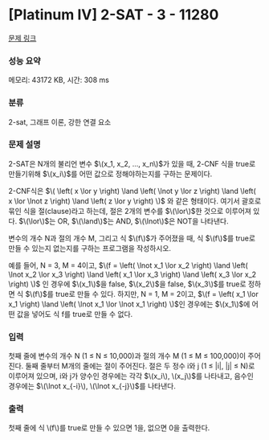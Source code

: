 # [Platinum IV] 2-SAT - 3 - 11280 

[문제 링크](https://www.acmicpc.net/problem/11280) 

### 성능 요약

메모리: 43172 KB, 시간: 308 ms

### 분류

2-sat, 그래프 이론, 강한 연결 요소

### 문제 설명

<p>2-SAT은 N개의 불리언 변수 $\(x_1, x_2, ..., x_n\)$가 있을 때, 2-CNF 식을 true로 만들기위해 $\(x_i\)$를 어떤 값으로 정해야하는지를 구하는 문제이다.</p>

<p>2-CNF식은 $\( \left( x \lor y \right) \land \left( \lnot y \lor z \right) \land \left( x \lor \lnot z \right) \land \left( z \lor y \right) \)$ 와 같은 형태이다. 여기서 괄호로 묶인 식을 절(clause)라고 하는데, 절은 2개의 변수를 $\(\lor\)$한 것으로 이루어져 있다. $\(\lor\)$는 OR, $\(\land\)$는 AND, $\(\lnot\)$은 NOT을 나타낸다.</p>

<p>변수의 개수 N과 절의 개수 M, 그리고 식 $\(f\)$가 주어졌을 때, 식 $\(f\)$를 true로 만들 수 있는지 없는지를 구하는 프로그램을 작성하시오.</p>

<p>예를 들어, N = 3, M = 4이고, $\(f =  \left( \lnot x_1 \lor x_2 \right) \land \left( \lnot x_2 \lor x_3 \right) \land \left( x_1 \lor x_3 \right) \land \left( x_3 \lor x_2 \right) \)$ 인 경우에 $\(x_1\)$을 false, $\(x_2\)$을 false, $\(x_3\)$를 true로 정하면 식 $\(f\)$를 true로 만들 수 있다. 하지만, N = 1, M = 2이고, $\(f = \left( x_1 \lor x_1 \right) \land \left( \lnot x_1 \lor \lnot x_1 \right) \)$인 경우에는 $\(x_1\)$에 어떤 값을 넣어도 식 f를 true로 만들 수 없다.</p>

### 입력 

 <p>첫째 줄에 변수의 개수 N (1 ≤ N ≤ 10,000)과 절의 개수 M (1 ≤ M ≤ 100,000)이 주어진다. 둘째 줄부터 M개의 줄에는 절이 주어진다. 절은 두 정수 i와 j (1 ≤ |i|, |j| ≤ N)로 이루어져 있으며, i와 j가 양수인 경우에는 각각 $\(x_i\), \(x_j\)$를 나타내고, 음수인 경우에는 $\(\lnot x_{-i}\), \(\lnot x_{-j}\)$를 나타낸다.</p>

### 출력 

 <p>첫째 줄에 식 \(f\)를 true로 만들 수 있으면 1을, 없으면 0을 출력한다.</p>

